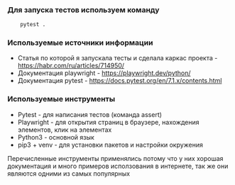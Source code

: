 ### Для запуска тестов используем команду 
```bash
    pytest .
 ```

### Используемые источники информации
* Статья по которой я запускала тесты и сделала каркас проекта - https://habr.com/ru/articles/714950/
* Документация playwright - https://playwright.dev/python/
* Документация pytest - https://docs.pytest.org/en/7.1.x/contents.html

### Используемые инструменты
* Pytest - для написания тестов (команда assert)
* Playwright - для открытия страниц в браузере, нахождения элементов, клик на элементах
* Python3 - основной язык
* pip3 + venv - для установки пакетов и настройки окружения

Перечисленные инструменты применялись потому что у них хорошая документация и много примеров исползования в интернете, так же они являются одними из самых популярных